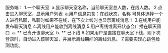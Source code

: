 服务端：
1.一个聊天室
​    a.显示聊天室名称，当前聊天室总人数，在线人数。
2.点击进入聊天室，显示用户列表
​    a.用户信息包含：在线状态，名称
​    可具体选择一个人进行私聊，私聊时如果不在线，在下次上线时也显示离线消息！
3.在线用户能发布聊天消息
4.离线用户能收到离线消息
5.用户离线或离开状态会广播在聊天窗口
​    a. ** 已离开该聊天室
​    b. ** 已下线
6.如果用户是直接在聊天室下线，则下次登录时，自动进入该聊天室，并展示离线期间的离线消息。
7.需要实现心跳包检测功能。